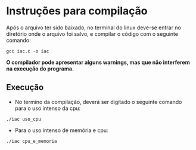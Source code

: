 # Instruções para compilação

  Após o arquivo ter sido baixado, no terminal do linux deve-se entrar no diretório onde o arquivo foi salvo, e compilar o código com o seguinte comando:  
```
gcc iac.c -o iac
```
**O compilador pode apresentar alguns warnings, mas que não interferem na execução do programa.**

## Execução

* No termino da compilação, deverá ser digitado o seguinte comando para o uso intenso da cpu:
``` 
./iac uso_cpu
```
* Para o uso intenso de memória e cpu:
``` 
./iac cpu_e_memoria
``` 
